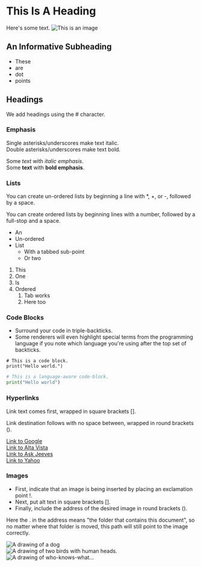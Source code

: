 # This Is A Heading  

Here's some text. ![This is an image](./standard_example_image.png)

## An Informative Subheading

* These 
* are 
* dot 
* points

## Headings
We add headings using the # character.

### Emphasis
Single asterisks/underscores make text italic.  
Double asterisks/underscores make text bold.

Some *text* with _italic emphasis_.  
Some __text__ with **bold emphasis**.

### Lists
You can create un-ordered lists by beginning a line with *, +, or -, followed by a space.

You can create ordered lists by beginning lines with a number, followed by a full-stop and a space.

* An  
* Un-ordered
* List
    * With a tabbed sub-point
    * Or two
1. This
2. One
3. Is
4. Ordered
    1. Tab works
    2. Here too

### Code Blocks
* Surround your code in triple-backticks.
* Some renderers will even highlight special terms from the programming language if you note which language you're using after the top set of backticks.

```
# This is a code block.
print("Hello world.")
```

```python
# This is a language-aware code-block.
print("Hello world")
```

### Hyperlinks
Link text comes first, wrapped in square brackets [].

Link destination follows with no space between, wrapped in round brackets ().  

[Link to Google](https://www.googke.com)  
[Link to Alta Vista](http://www.altavista.com)  
[Link to Ask Jeeves](http://www.askjeeves.com)  
[Link to Yahoo](http://www.search.yahoo.com)  

### Images
* First, indicate that an image is being inserted by placing an exclamation point !.
* Next, put alt text in square brackets [].
* Finally, include the address of the desired image in round brackets ().

Here the . in the address means "the folder that contains this document", so no matter where that folder is moved, this path will still point to the image correctly.

![A drawing of a dog](./medieval_dog.png)  
![A drawing of two birds with human heads.](./medieval_birds.png)  
![A drawing of who-knows-what...](./medieval_alleged_animal.png)

